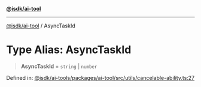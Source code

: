 [**@isdk/ai-tool**](../README.md)

***

[@isdk/ai-tool](../globals.md) / AsyncTaskId

# Type Alias: AsyncTaskId

> **AsyncTaskId** = `string` \| `number`

Defined in: [@isdk/ai-tools/packages/ai-tool/src/utils/cancelable-ability.ts:27](https://github.com/isdk/ai-tool.js/blob/d0765f898f217d97c57c6949502b4a7bef5dce5e/src/utils/cancelable-ability.ts#L27)
